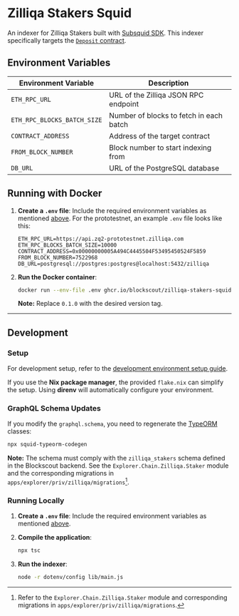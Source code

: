 # Zilliqa Stakers Squid

An indexer for Zilliqa Stakers built with [Subsquid SDK][subsquid-sdk]. This
indexer specifically targets the [`Deposit` contract][deposit-contract].

## Environment Variables

| Environment Variable         | Description                                   |
|------------------------------|-----------------------------------------------|
| `ETH_RPC_URL`                | URL of the Zilliqa JSON RPC endpoint          |
| `ETH_RPC_BLOCKS_BATCH_SIZE`  | Number of blocks to fetch in each batch       |
| `CONTRACT_ADDRESS`           | Address of the target contract                |
| `FROM_BLOCK_NUMBER`          | Block number to start indexing from           |
| `DB_URL`                     | URL of the PostgreSQL database                |

## Running with Docker

1. **Create a `.env` file**: Include the required environment variables as
   mentioned [above](#environment-variables). For the prototestnet, an example
   `.env` file looks like this:

    ```env
    ETH_RPC_URL=https://api.zq2-prototestnet.zilliqa.com 
    ETH_RPC_BLOCKS_BATCH_SIZE=10000
    CONTRACT_ADDRESS=0x00000000005A494C4445504F53495450524F5859
    FROM_BLOCK_NUMBER=7522968
    DB_URL=postgresql://postgres:postgres@localhost:5432/zilliqa
    ```

2. **Run the Docker container**: 

    ```bash
    docker run --env-file .env ghcr.io/blockscout/zilliqa-stakers-squid:0.1.0
    ```

    **Note:** Replace `0.1.0` with the desired version tag.

---

## Development

### Setup

For development setup, refer to the [development environment setup
guide][development-environment-set-up].

If you use the **Nix package manager**, the provided `flake.nix` can simplify
the setup. Using **direnv** will automatically configure your environment.

### GraphQL Schema Updates

If you modify the `graphql.schema`, you need to regenerate the
[TypeORM](https://github.com/typeorm/typeorm/tree/master) classes:

```bash
npx squid-typeorm-codegen
```

**Note:** The schema must comply with the `zilliqa_stakers` schema defined in
the Blockscout backend. See the `Explorer.Chain.Zilliqa.Staker` module and the
corresponding migrations in `apps/explorer/priv/zilliqa/migrations`[^1].

### Running Locally

1. **Create a `.env` file**: Include the required environment variables as
   mentioned [above](#environment-variables).

2. **Compile the application**:

    ```bash
    npx tsc
    ```

3. **Run the indexer**:

    ```bash
    node -r dotenv/config lib/main.js
    ```

[^1]: Refer to the `Explorer.Chain.Zilliqa.Staker` module and corresponding
    migrations in `apps/explorer/priv/zilliqa/migrations`.

[subsquid-sdk]: https://github.com/subsquid/squid-sdk
[development-environment-set-up]:
    https://docs.sqd.dev/sdk/how-to-start/development-environment-set-up/
[deposit-contract]:
    https://github.com/Zilliqa/zq2/blob/main/zilliqa/src/contracts/deposit_v3.sol
